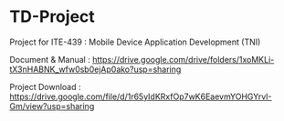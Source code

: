 # TD-Project
Project for ITE-439 : Mobile Device Application Development (TNI)

Document & Manual : https://drive.google.com/drive/folders/1xoMKLi-tX3nHABNK_wfw0sb0ejAp0ako?usp=sharing 

Project Download : https://drive.google.com/file/d/1r65yIdKRxfOp7wK6EaevmYOHGYrvI-Gm/view?usp=sharing 
